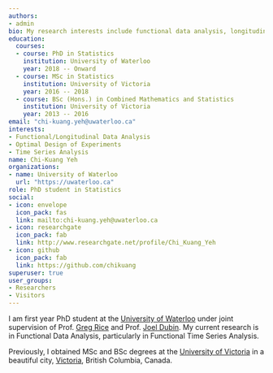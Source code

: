```yaml
---
authors:
- admin
bio: My research interests include functional data analysis, longitudinal data analysis, time series data analysis and optimal design of experiment
education:
  courses:
  - course: PhD in Statistics
    institution: University of Waterloo
    year: 2018 -- Onward
  - course: MSc in Statistics
    institution: University of Victoria
    year: 2016 -- 2018
  - course: BSc (Hons.) in Combined Mathematics and Statistics
    institution: University of Victoria
    year: 2013 -- 2016
email: "chi-kuang.yeh@uwaterloo.ca"
interests:
- Functional/Longitudinal Data Analysis
- Optimal Design of Experiments
- Time Series Analysis
name: Chi-Kuang Yeh
organizations:
- name: University of Waterloo
  url: "https://uwaterloo.ca"
role: PhD student in Statistics
social:
- icon: envelope
  icon_pack: fas
  link: mailto:chi-kuang.yeh@uwaterloo.ca
- icon: researchgate
  icon_pack: fab
  link: http://www.researchgate.net/profile/Chi_Kuang_Yeh
- icon: github
  icon_pack: fab
  link: https://github.com/chikuang
superuser: true
user_groups:
- Researchers
- Visitors
---
```


I am first year PhD student at the [University of Waterloo](https://uwaterloo.ca) under joint supervision of Prof. [Greg Rice](https://uwaterloo.ca/statistics-and-actuarial-science/about/people/grice) and Prof. [Joel Dubin](https://uwaterloo.ca/statistics-and-actuarial-science/people-profiles/joel-dubin). My current research is in Functional Data Analysis, particularly in Functional Time Series Analysis.

Previously, I obtained MSc and BSc degrees at the [University of Victoria](https://www.uvic.ca/) in a beautiful city, [Victoria](https://www.victoria.ca/), British Columbia, Canada.
